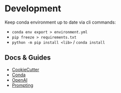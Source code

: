 # Development

Keep conda environment up to date via cli commands:

- `conda env export > environment.yml`
- `pip freeze > requirements.txt`
- `python -m pip install <lib>` / `conda install`

## Docs & Guides

- [CookieCutter](https://cookiecutter-data-science.drivendata.org/)
- [Conda](https://docs.conda.io/projects/conda/en/stable/user-guide/index.html)
- [OpenAI](https://platform.openai.com/docs/quickstart)
- [Prompting](https://www.promptingguide.ai/techniques)
